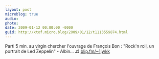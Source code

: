 ```yaml
---
layout: post
microblog: true
audio: 
photo: 
date: 2009-01-12 00:00:00 -0000
guid: http://xtof.micro.blog/2009/01/12/t1113559874.html
---
```

Parti 5 min. au virgin chercher l'ouvrage de François Bon : "Rock'n roll, un portrait de Led Zeppelin" - Albin... ♫ [blip.fm/~1jwkk](http://blip.fm/~1jwkk)
